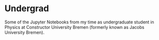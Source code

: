 # Undergrad
Some of the Jupyter Notebooks from my time as undergraduate student in Physics at Constructor University Bremen (formerly known as Jacobs University Bremen).
